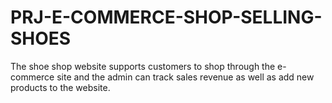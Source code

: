 # PRJ-E-COMMERCE-SHOP-SELLING-SHOES
 The shoe shop website supports customers to shop through the e-commerce site and the admin can track sales revenue as well as add new products to the website.
